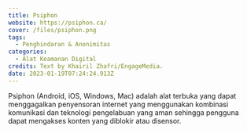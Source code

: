 ```yaml
---
title: Psiphon
website: https://psiphon.ca/
cover: /files/psiphon.png
tags:
  - Penghindaran & Anonimitas
categories:
  - Alat Keamanan Digital
credits: Text by Khairil Zhafri/EngageMedia.
date: 2023-01-19T07:24:24.913Z
---
```

Psiphon (Android, iOS, Windows, Mac) adalah alat terbuka yang dapat menggagalkan penyensoran internet yang menggunakan kombinasi komunikasi dan teknologi pengelabuan yang aman sehingga pengguna dapat mengakses konten yang diblokir atau disensor.